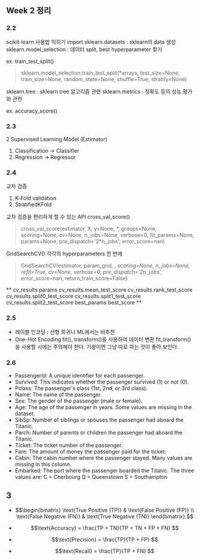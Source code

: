 ## Week 2 정리

### 2.2
scikit-learn 사용법 익히기
import
sklearn.datasets : sklearn의 data 생성
sklearn.model_selection : 데이터 split, best hyperparameter 찾기

ex. train_test_split()
> sklearn.model_selection.train_test_split(*arrays, test_size=None, train_size=None, random_state=None, shuffle=True, stratify=None)

sklearn.tree : sklearn tree 알고리즘 관련
sklearn.metrics : 정확도 등의 성능 평가와 관련

ex. accuracy_score()

### 2.3
2 Supervised Learning Model (Estimator)  
1. Classification -> Classifier
2. Regression -> Regressor

### 2.4 
교차 검증
1. K-Fold validation
2. StratifiedKFold

교차 검증을 편리하게 할 수 있는 API
cross_val_score()
> cross_val_score(estimator, X, y=None, \*, groups=None, scoring=None, cv=None, n_jobs=None, verbose=0, fit_params=None, params=None, pre_dispatch='2*n_jobs', error_score=nan)


GridSearchCV()
각각의 hyperparameters 한 번에 
> GridSearchCV(estimator, param_grid, *, scoring=None, n_jobs=None, refit=True, cv=None, verbose=0, pre_dispatch='2*n_jobs', error_score=nan, return_train_score=False)

\**
cv_results.params 
cv_results.mean_test_score
cv_results.rank_test_score
cv_results.split0_test_score
cv_results.split1_test_score
cv_results.split2_test_score
best_params
best_score
\**

### 2.5
- 레이블 인코딩 : 선형 회귀나 ML에서는 비추천
- One-Hot Encoding 
fit(), transform()을 사용하여 데이터 변환
fit_transform()을 사용할 시에는 주의해야 한다. 기왕이면 그냥 따로 하는 것이 좋아 보인다. 

### 2.6
- PassengerId: A unique identifier for each passenger.
- Survived: This indicates whether the passenger survived (1) or not (0).
- Pclass: The passenger's class (1st, 2nd, or 3rd class).
- Name: The name of the passenger.
- Sex: The gender of the passenger (male or female).
- Age: The age of the passenger in years. Some values are missing in the dataset.
- SibSp: Number of siblings or spouses the passenger had aboard the Titanic.
- Parch: Number of parents or children the passenger had aboard the Titanic.
- Ticket: The ticket number of the passenger.
- Fare: The amount of money the passenger paid for the ticket.
- Cabin: The cabin number where the passenger stayed. Many values are missing in this column.
- Embarked: The port where the passenger boarded the Titanic. The three values are:
C = Cherbourg
Q = Queenstown
S = Southampton

## 3
- $$\begin{bmatrix}
\text{True Positive (TP)} & \text{False Positive (FP)} \\
\text{False Negative (FN)} & \text{True Negative (TN)}
\end{bmatrix}
$$

- $$\text{Accuracy} = \frac{TP + TN}{TP + TN + FP + FN}
$$

- $$\text{Precision} = \frac{TP}{TP + FP}
$$
- $$\text{Recall} = \frac{TP}{TP + FN}
$$
